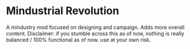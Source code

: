 # Mindustrial Revolution
A mindustry mod focused on designing and campaign. Adds more overall content.
Disclaimer: if you stumble across this as of now, nothing is really balanced / 100% functional as of now. use at your own risk.
